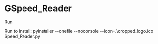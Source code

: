 # GSpeed_Reader

Run 

Run to install:
pyinstaller --onefile --noconsole  --icon=.\cropped_logo.ico Speed_Reader.py